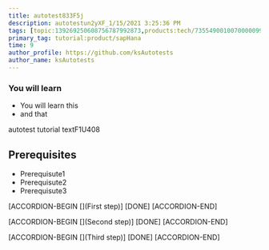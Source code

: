 ```yaml
---
title: autotest833F5j
description: autotestun2yXF_1/15/2021 3:25:36 PM
tags: [topic:139269250608756787992873,products:tech/73554900100700000996,tutorial:experience/advanced]
primary_tag: tutorial:product/sapHana
time: 9
author_profile: https://github.com/ksAutotests
author_name: ksAutotests
---
```

### You will learn
- You will learn this
- and that

autotest tutorial textF1U408

## Prerequisites
- Prerequisute1
- Prerequisute2
- Prerequisute3

[ACCORDION-BEGIN [](First step)]
[DONE]
[ACCORDION-END]

[ACCORDION-BEGIN [](Second step)]
[DONE]
[ACCORDION-END]

[ACCORDION-BEGIN [](Third step)]
[DONE]
[ACCORDION-END]

